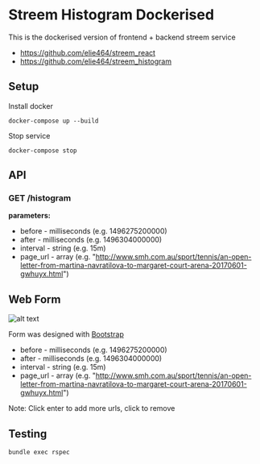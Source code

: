 # Streem Histogram Dockerised

This is the dockerised version of frontend + backend streem service

* https://github.com/elie464/streem_react
* https://github.com/elie464/streem_histogram

## Setup
Install docker
```
docker-compose up --build
```

Stop service
```
docker-compose stop
```

## API

### GET /histogram

**parameters:**

* before - milliseconds (e.g. 1496275200000)
* after - milliseconds (e.g. 1496304000000)
* interval - string (e.g. 15m)
* page_url - array (e.g. "http://www.smh.com.au/sport/tennis/an-open-letter-from-martina-navratilova-to-margaret-court-arena-20170601-gwhuyx.html")

## Web Form

![alt text](https://imgur.com/CsLAsFz.png "Screenshot")


Form was designed with [Bootstrap](https://react-bootstrap.github.io/)

* before - milliseconds (e.g. 1496275200000)
* after - milliseconds (e.g. 1496304000000)
* interval - string (e.g. 15m)
* page_url - array (e.g. "http://www.smh.com.au/sport/tennis/an-open-letter-from-martina-navratilova-to-margaret-court-arena-20170601-gwhuyx.html")

Note: Click enter to add more urls, click to remove


## Testing

```
bundle exec rspec
```
